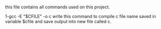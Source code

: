 this file contains all commands used on this project.

1-gcc -E "$CFILE" -o c
write this command to compile c file name saved in variable $cfile and save output into new file called c.

